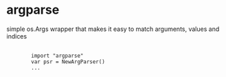 argparse
=====
simple os.Args wrapper that makes it easy to match arguments, values and indices
<pre>
	<code>
		import "argparse"
		var psr = NewArgParser()
		...
	</code>
</pre>
